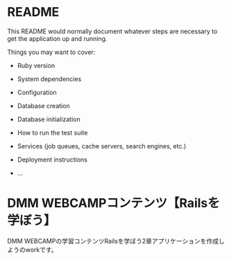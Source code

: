 # README

This README would normally document whatever steps are necessary to get the
application up and running.

Things you may want to cover:

* Ruby version

* System dependencies

* Configuration

* Database creation

* Database initialization

* How to run the test suite

* Services (job queues, cache servers, search engines, etc.)

* Deployment instructions

* ...


# DMM WEBCAMPコンテンツ【Railsを学ぼう】

DMM WEBCAMPの学習コンテンツRailsを学ぼう2章アプリケーションを作成しようのworkです。